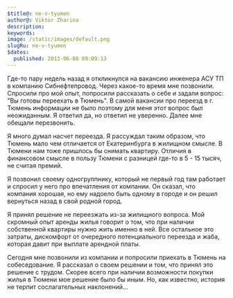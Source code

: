 ```yaml
---
$title@: ne-v-tyumen
author@: Viktor Zharina
description: 
keywords: 
image: /static/images/default.png
slugRu: ne-v-tyumen
$dates:
  published: 2013-06-08 09:09:13
---
```

Где-то пару недель назад я откликнулся на вакансию инженера АСУ ТП в компанию Сибнефтепровод. Через какое-то время мне позвонили. Спросили про мой опыт, попросили рассказать о себе и задали вопрос: "Вы готовы переехать в Тюмень". В самой вакансии про переезд в г. Тюмень информации не было поэтому для меня этот вопрос был неожиданным. Я ответил да, но ответил не уверенно. Далее мне обещали перезвонить.



Я много думал насчет переезда. Я рассуждал таким образом, что Тюмень мало чем отличается от Екатеринбурга в жилищном смысле. В Тюмени нам тоже пришлось бы снимать квартиру. Отличия в финансовом смысле в пользу Тюмени с разницей где-то в 5 - 15 тысяч, не считая премий. 

Я позвонил своему одногруппнику, который не первый год там работает и спросил у него про впечатления от компании. Он сказал, что компания хорошая, но ему надоело быть одному в городе и он решил вернуться назад в свой родной город.

Я принял решение не переезжать из-за жилищного вопроса. Мой скромный опыт аренды жилья говорит о том, что при наличии собственной квартиры нужно жить именно в ней. Все остальное это затраты, дискомфорт от очередного потенциального переезда и жаба, которая давит при выплате арендной платы.

 

Сегодня мне позвонили из компании и попросили приехать в Тюмень на собеседование. Я рассказал о своем решении и том, что принял это решение с трудом. Скорее всего при наличии возможности покупки жилья в Тюмени мое решение было бы иным. Но, как известно, история не терпит сослагательных наклонений...